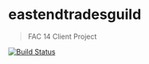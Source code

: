# eastendtradesguild
> FAC 14 Client Project

[![Build Status](https://travis-ci.org/fac-14/eastendtradesguild.svg?branch=master)](https://travis-ci.org/fac-14/eastendtradesguild)
